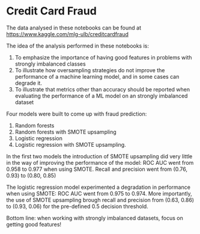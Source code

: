 # Credit Card Fraud

The data analysed in these notebooks can be found at https://www.kaggle.com/mlg-ulb/creditcardfraud

The idea of the analysis performed in these notebooks is:

1. To emphasize the importance of having good features in problems with strongly imbalanced classes
2. To illustrate how oversampling strategies do not improve the performance of a machine learning model, and in some cases can degrade it.
3. To illustrate that metrics other than accuracy should be reported when evaluating the performance of a ML model on an strongly imbalanced dataset

Four models were built to come up with fraud prediction: 

1. Random forests
2. Random forests with SMOTE upsampling
3. Logistic regression
4. Logistic regression with SMOTE upsampling.

In the first two models the introduction of SMOTE upsampling did very little in the way of improving the performance of the model: ROC AUC went from 0.958 to 0.977 when using SMOTE. Recall and precision went from (0.76, 0.93) to (0.80, 0.85)

The logistic regression model experimented a degradation in performance when using SMOTE: ROC AUC went from 0.975 to 0.974. More importantly, the use of SMOTE upsampling brough recall and precision from (0.63, 0.86) to (0.93, 0.06) for the pre-defined 0.5 decision threshold. 

Bottom line: when working with strongly imbalanced datasets, focus on getting good features!

